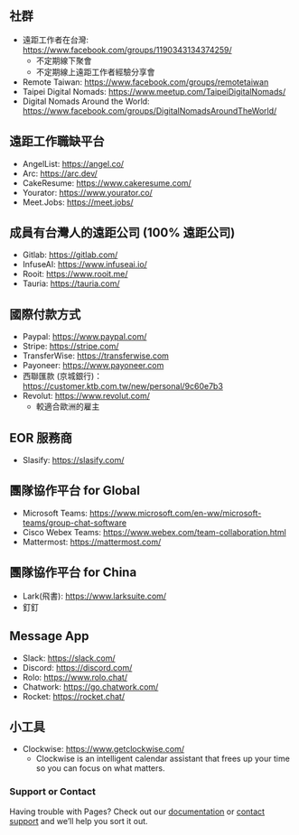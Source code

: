 ## 社群

- 遠距工作者在台灣: <https://www.facebook.com/groups/1190343134374259/>
  - 不定期線下聚會
  - 不定期線上遠距工作者經驗分享會
- Remote Taiwan: <https://www.facebook.com/groups/remotetaiwan>
- Taipei Digital Nomads: <https://www.meetup.com/TaipeiDigitalNomads/>
- Digital Nomads Around the World: <https://www.facebook.com/groups/DigitalNomadsAroundTheWorld/>

## 遠距工作職缺平台

- AngelList: <https://angel.co/>
- Arc: <https://arc.dev/>
- CakeResume: <https://www.cakeresume.com/>
- Yourator: <https://www.yourator.co/>
- Meet.Jobs: <https://meet.jobs/>

## 成員有台灣人的遠距公司 (100% 遠距公司)

- Gitlab: <https://gitlab.com/>
- InfuseAI: <https://www.infuseai.io/>
- Rooit: <https://www.rooit.me/>
- Tauria: <https://tauria.com/>

## 國際付款方式

- Paypal: <https://www.paypal.com/>
- Stripe: <https://stripe.com/>
- TransferWise: <https://transferwise.com>
- Payoneer: <https://www.payoneer.com>
- 西聯匯款 (京城銀行)：<https://customer.ktb.com.tw/new/personal/9c60e7b3>
- Revolut: <https://www.revolut.com/>
  - 較適合歐洲的雇主 

## EOR 服務商

- Slasify: <https://slasify.com/>

## 團隊協作平台 for Global

- Microsoft Teams: <https://www.microsoft.com/en-ww/microsoft-teams/group-chat-software>
- Cisco Webex Teams: <https://www.webex.com/team-collaboration.html>
- Mattermost: <https://mattermost.com/>

## 團隊協作平台 for China

- Lark(飛書): <https://www.larksuite.com/>
- 釘釘

## Message App

- Slack: <https://slack.com/>
- Discord: <https://discord.com/>
- Rolo: <https://www.rolo.chat/>
- Chatwork: <https://go.chatwork.com/>
- Rocket: <https://rocket.chat/>

## 小工具

- Clockwise: <https://www.getclockwise.com/>
  - Clockwise is an intelligent calendar assistant that frees up your time so you can focus on what matters. 

### Support or Contact

Having trouble with Pages? Check out our [documentation](https://docs.github.com/categories/github-pages-basics/) or [contact support](https://support.github.com/contact) and we’ll help you sort it out.
